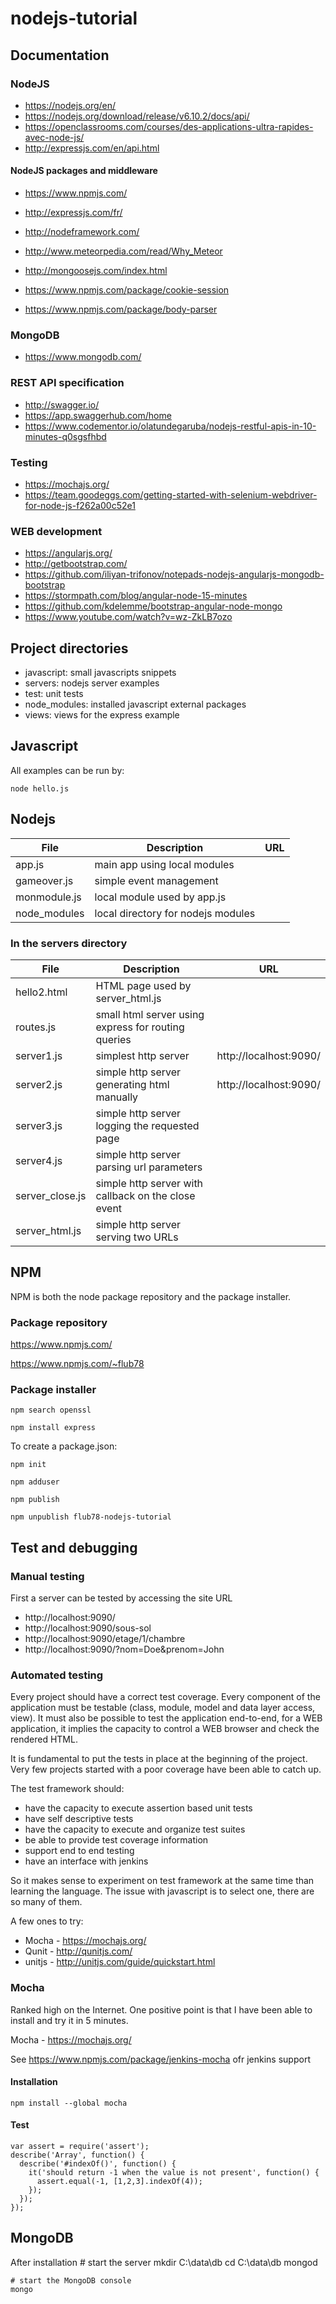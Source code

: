 # nodejs-tutorial

## Documentation

### NodeJS

* https://nodejs.org/en/
* https://nodejs.org/download/release/v6.10.2/docs/api/
* https://openclassrooms.com/courses/des-applications-ultra-rapides-avec-node-js/
* http://expressjs.com/en/api.html

#### NodeJS packages and middleware

* https://www.npmjs.com/
* http://expressjs.com/fr/
* http://nodeframework.com/
* http://www.meteorpedia.com/read/Why_Meteor
* http://mongoosejs.com/index.html

* https://www.npmjs.com/package/cookie-session
* https://www.npmjs.com/package/body-parser

### MongoDB

* https://www.mongodb.com/

### REST API specification

* http://swagger.io/
* https://app.swaggerhub.com/home
* https://www.codementor.io/olatundegaruba/nodejs-restful-apis-in-10-minutes-q0sgsfhbd

### Testing

* https://mochajs.org/
* https://team.goodeggs.com/getting-started-with-selenium-webdriver-for-node-js-f262a00c52e1

### WEB development

* https://angularjs.org/
* http://getbootstrap.com/
* https://github.com/iliyan-trifonov/notepads-nodejs-angularjs-mongodb-bootstrap
* https://stormpath.com/blog/angular-node-15-minutes
* https://github.com/kdelemme/bootstrap-angular-node-mongo
* https://www.youtube.com/watch?v=wz-ZkLB7ozo

## Project directories

* javascript: small javascripts snippets
* servers: nodejs server examples
* test: unit tests
* node_modules: installed javascript external packages
* views: views for the express example
 
## Javascript

All examples can be run by:

    node hello.js
    
## Nodejs

| File |  Description | URL |
| ---- | ---- | ---- |
| app.js |                 main app using local modules |
| gameover.js |         simple event management |
| monmodule.js |        local module used by app.js |
| node_modules  |      local directory for nodejs modules |


### In the servers directory
 
| File |  Description | URL |
| ---- | ---- | ---- |
| hello2.html    |     HTML page used by server_html.js  |
| routes.js            |   small html server using express for routing queries |
| server1.js        |  simplest http server         | http://localhost:9090/ |
| server2.js        |  simple http server generating html manually | http://localhost:9090/ |
| server3.js        |  simple http server logging the requested page |
| server4.js        |  simple http server parsing url parameters |
| server_close.js | simple http server with callback on the close event |
| server_html.js |  simple http server serving two URLs |

## NPM

NPM is both the node package repository and the package installer.

### Package repository

https://www.npmjs.com/

https://www.npmjs.com/~flub78

### Package installer

    npm search openssl

    npm install express

To create a package.json:

    npm init
    
    npm adduser

    npm publish
    
    npm unpublish flub78-nodejs-tutorial

## Test and debugging

### Manual testing

First a server can be tested by accessing the site URL

 * http://localhost:9090/
 * http://localhost:9090/sous-sol
 * http://localhost:9090/etage/1/chambre
 * http://localhost:9090/?nom=Doe&prenom=John
  

### Automated testing

Every project should have a correct test coverage. Every component of the application must be testable (class, module, model and data layer access, view). It must also be possible to test the application end-to-end, for a WEB application, it implies the capacity to control a WEB browser and check the rendered HTML.

It is fundamental to put the tests in place at the beginning of the project. Very few projects started with a poor coverage have been able to catch up.

The test framework should:
* have the capacity to execute assertion based unit tests
* have self descriptive tests
* have the capacity to execute and organize test suites
* be able to provide test coverage information
* support end to end testing
* have an interface with jenkins

So it makes sense to experiment on test framework at the same time than learning the language.
The issue with javascript is to select one, there are so many of them.

A few ones to try:
* Mocha - https://mochajs.org/
* Qunit - http://qunitjs.com/
* unitjs - http://unitjs.com/guide/quickstart.html

### Mocha

Ranked high on the Internet. One positive point is that I have been able to install and try it in 5 minutes. 

Mocha - https://mochajs.org/

See https://www.npmjs.com/package/jenkins-mocha ofr jenkins support

#### Installation

    npm install --global mocha


#### Test

```
var assert = require('assert');
describe('Array', function() {
  describe('#indexOf()', function() {
    it('should return -1 when the value is not present', function() {
      assert.equal(-1, [1,2,3].indexOf(4));
    });
  });
});
```

## MongoDB

After installation
    # start the server
    mkdir C:\data\db
    cd C:\data\db
    mongod
    
    # start the MongoDB console
    mongo

